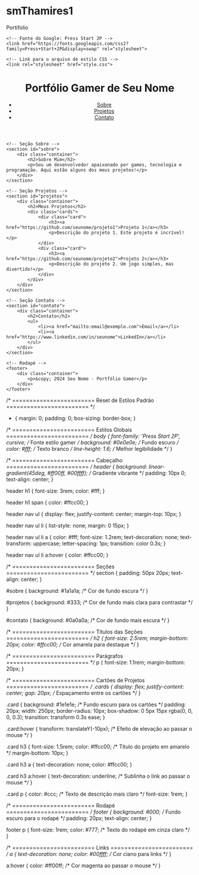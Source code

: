 # smThamires1
Portifolio
<!DOCTYPE html>
<html lang="pt-br">

<head>
    <meta charset="UTF-8">
    <meta name="viewport" content="width=device-width, initial-scale=1.0">
    <title>Portfólio Gamer</title>
    
    <!-- Fonte do Google: Press Start 2P -->
    <link href="https://fonts.googleapis.com/css2?family=Press+Start+2P&display=swap" rel="stylesheet">

    <!-- Link para o arquivo de estilo CSS -->
    <link rel="stylesheet" href="style.css">
</head>

<body>
    <!-- Cabeçalho -->
    <header>
        <div class="container">
            <h1>Portfólio Gamer de <span>Seu Nome</span></h1>
            <nav>
                <ul>
                    <li><a href="#sobre">Sobre</a></li>
                    <li><a href="#projetos">Projetos</a></li>
                    <li><a href="#contato">Contato</a></li>
                </ul>
            </nav>
        </div>
    </header>

    <!-- Seção Sobre -->
    <section id="sobre">
        <div class="container">
            <h2>Sobre Mim</h2>
            <p>Sou um desenvolvedor apaixonado por games, tecnologia e programação. Aqui estão alguns dos meus projetos!</p>
        </div>
    </section>

    <!-- Seção Projetos -->
    <section id="projetos">
        <div class="container">
            <h2>Meus Projetos</h2>
            <div class="cards">
                <div class="card">
                    <h3><a href="https://github.com/seunome/projeto1">Projeto 1</a></h3>
                    <p>Descrição do projeto 1. Este projeto é incrível!</p>
                </div>
                <div class="card">
                    <h3><a href="https://github.com/seunome/projeto2">Projeto 2</a></h3>
                    <p>Descrição do projeto 2. Um jogo simples, mas divertido!</p>
                </div>
            </div>
        </div>
    </section>

    <!-- Seção Contato -->
    <section id="contato">
        <div class="container">
            <h2>Contato</h2>
            <ul>
                <li><a href="mailto:email@exemplo.com">Email</a></li>
                <li><a href="https://www.linkedin.com/in/seunome">LinkedIn</a></li>
            </ul>
        </div>
    </section>

    <!-- Rodapé -->
    <footer>
        <div class="container">
            <p>&copy; 2024 Seu Nome - Portfólio Gamer</p>
        </div>
    </footer>
</body>

</html>

/* ========================
   Reset de Estilos Padrão
   ======================== */
   * {
    margin: 0;
    padding: 0;
    box-sizing: border-box;
}

/* ========================
   Estilos Globais
   ======================== */
body {
    font-family: 'Press Start 2P', cursive; /* Fonte estilo gamer */
    background: #0e0e0e; /* Fundo escuro */
    color: #fff; /* Texto branco */
    line-height: 1.6; /* Melhor legibilidade */
}

/* ========================
   Cabeçalho
   ======================== */
header {
    background: linear-gradient(45deg, #ff00ff, #00ffff); /* Gradiente vibrante */
    padding: 10px 0;
    text-align: center;
}

header h1 {
    font-size: 3rem;
    color: #fff;
}

header h1 span {
    color: #ffcc00;
}

header nav ul {
    display: flex;
    justify-content: center;
    margin-top: 10px;
}

header nav ul li {
    list-style: none;
    margin: 0 15px;
}

header nav ul li a {
    color: #fff;
    font-size: 1.2rem;
    text-decoration: none;
    text-transform: uppercase;
    letter-spacing: 1px;
    transition: color 0.3s;
}

header nav ul li a:hover {
    color: #ffcc00;
}

/* ========================
   Seções
   ======================== */
section {
    padding: 50px 20px;
    text-align: center;
}

#sobre {
    background: #1a1a1a; /* Cor de fundo escura */
}

#projetos {
    background: #333; /* Cor de fundo mais clara para contrastar */
}

#contato {
    background: #0a0a0a; /* Cor de fundo mais escura */
}

/* ========================
   Títulos das Seções
   ======================== */
h2 {
    font-size: 2.5rem;
    margin-bottom: 20px;
    color: #ffcc00; /* Cor amarela para destaque */
}

/* ========================
   Parágrafos
   ======================== */
p {
    font-size: 1.1rem;
    margin-bottom: 20px;
}

/* ========================
   Cartões de Projetos
   ======================== */
.cards {
    display: flex;
    justify-content: center;
    gap: 20px; /* Espaçamento entre os cartões */
}

.card {
    background: #1e1e1e; /* Fundo escuro para os cartões */
    padding: 20px;
    width: 250px;
    border-radius: 10px;
    box-shadow: 0 5px 15px rgba(0, 0, 0, 0.3);
    transition: transform 0.3s ease;
}

.card:hover {
    transform: translateY(-10px); /* Efeito de elevação ao passar o mouse */
}

.card h3 {
    font-size: 1.5rem;
    color: #ffcc00; /* Título do projeto em amarelo */
    margin-bottom: 10px;
}

.card h3 a {
    text-decoration: none;
    color: #ffcc00;
}

.card h3 a:hover {
    text-decoration: underline; /* Sublinha o link ao passar o mouse */
}

.card p {
    color: #ccc; /* Texto de descrição mais claro */
    font-size: 1rem;
}

/* ========================
   Rodapé
   ======================== */
footer {
    background: #000; /* Fundo escuro para o rodapé */
    padding: 20px;
    text-align: center;
}

footer p {
    font-size: 1rem;
    color: #777; /* Texto do rodapé em cinza claro */
}

/* ========================
   Links
   ======================== */
a {
    text-decoration: none;
    color: #00ffff; /* Cor ciano para links */
}

a:hover {
    color: #ff00ff; /* Cor magenta ao passar o mouse */
}



